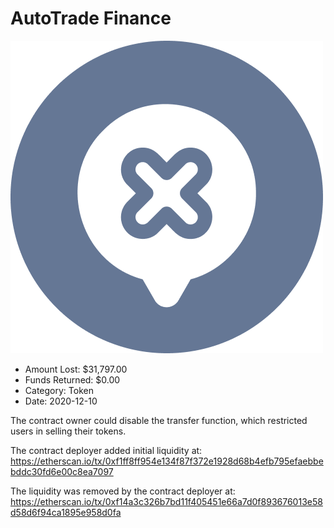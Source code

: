 # AutoTrade Finance
![AutoTrade Finance](/rektimages/AutoTrade-Finance.png)
- Amount Lost: $31,797.00
- Funds Returned: $0.00
- Category: Token
- Date: 2020-12-10

The contract owner could disable the transfer function, which restricted users in selling their tokens.  
  
The contract deployer added initial liquidity at:  
https://etherscan.io/tx/0xf1ff8ff954e134f87f372e1928d68b4efb795efaebbebddc30fd6e00c8ea7097  
  
The liquidity was removed by the contract deployer at:  
https://etherscan.io/tx/0xf14a3c326b7bd11f405451e66a7d0f893676013e58d58d6f94ca1895e958d0fa



